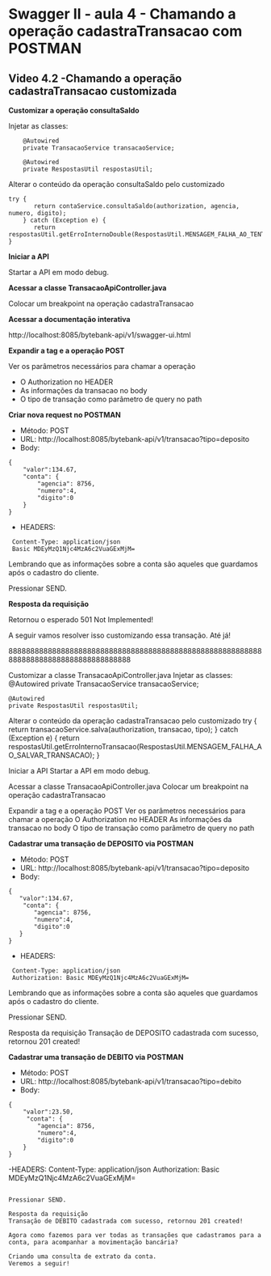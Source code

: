 # Swagger II - aula 4 - Chamando a operação cadastraTransacao com POSTMAN

## Video 4.2 -Chamando a operação cadastraTransacao customizada


**Customizar a operação consultaSaldo**

Injetar as classes: 
```
    @Autowired
	private TransacaoService transacaoService;

	@Autowired
	private RespostasUtil respostasUtil;
```

Alterar o conteúdo da operação consultaSaldo pelo customizado
```
try {
       return contaService.consultaSaldo(authorization, agencia, numero, digito);
    } catch (Exception e) {
       return respostasUtil.getErroInternoDouble(RespostasUtil.MENSAGEM_FALHA_AO_TENTAR_CONSULTAR_SALDO);
}
```


**Iniciar a API**

Startar a API em modo debug.

**Acessar a classe TransacaoApiController.java**

Colocar um breakpoint na operação cadastraTransacao

**Acessar a documentação interativa**

http://localhost:8085/bytebank-api/v1/swagger-ui.html 

**Expandir a tag e a operação POST**

Ver os parâmetros necessários para chamar a operação

- O Authorization no HEADER
- As informações da transacao no body 
- O tipo de transação como parâmetro de query no path

**Criar nova request no POSTMAN**

- Método: POST
- URL: http://localhost:8085/bytebank-api/v1/transacao?tipo=deposito
- Body:
```
{
	"valor":134.67,
	"conta": {
		"agencia": 8756,
		"numero":4,
		"digito":0
	}
}
```
- HEADERS:
```
 Content-Type: application/json
 Basic MDEyMzQ1Njc4MzA6c2VuaGExMjM=
```

Lembrando que as informações sobre a conta são aqueles que guardamos após o cadastro do cliente.

Pressionar SEND.

**Resposta da requisição**

Retornou o esperado 501 Not Implemented!

A seguir vamos resolver isso customizando essa transação.
Até já!


88888888888888888888888888888888888888888888888888888888888888888888888888888888888888

Customizar a classe TransacaoApiController.java
Injetar as classes: 
            @Autowired
	private TransacaoService transacaoService;

	@Autowired
	private RespostasUtil respostasUtil;

Alterar o conteúdo da operação cadastraTransacao pelo customizado
          try {
			return transacaoService.salva(authorization, transacao, tipo);
		} catch (Exception e) {
			return respostasUtil.getErroInternoTransacao(RespostasUtil.MENSAGEM_FALHA_AO_SALVAR_TRANSACAO);
		}


Iniciar a API
Startar a API em modo debug.

Acessar a classe TransacaoApiController.java
Colocar um breakpoint na operação cadastraTransacao

Expandir a tag e a operação POST
Ver os parâmetros necessários para chamar a operação
O Authorization no HEADER
As informações da transacao no body 
O tipo de transação como parâmetro de query no path

**Cadastrar uma transação de DEPOSITO via POSTMAN**

- Método: POST
- URL: http://localhost:8085/bytebank-api/v1/transacao?tipo=deposito
- Body: 
 ```
 {
    "valor":134.67,
     "conta": {
		"agencia": 8756,
		"numero":4,
		"digito":0
	}
}
```

- HEADERS:
```
 Content-Type: application/json
 Authorization: Basic MDEyMzQ1Njc4MzA6c2VuaGExMjM=
```

Lembrando que as informações sobre a conta são aqueles que guardamos após o cadastro do cliente.

Pressionar SEND.

Resposta da requisição
Transação de DEPOSITO cadastrada com sucesso, retornou 201 created!


**Cadastrar uma transação de DEBITO via POSTMAN**

- Método: POST
- URL: http://localhost:8085/bytebank-api/v1/transacao?tipo=debito
- Body: 
```
{
    "valor":23.50,
     "conta": {
		"agencia": 8756,
		"numero":4,
		"digito":0
	}
}
```
-HEADERS:
 Content-Type: application/json
 Authorization: Basic MDEyMzQ1Njc4MzA6c2VuaGExMjM=
```

Pressionar SEND.

Resposta da requisição
Transação de DEBITO cadastrada com sucesso, retornou 201 created!

Agora como fazemos para ver todas as transações que cadastramos para a conta, para acompanhar a movimentação bancária?

Criando uma consulta de extrato da conta.
Veremos a seguir!
